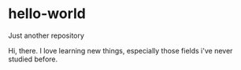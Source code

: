 # hello-world
Just another repository

Hi, there. I love learning new things, especially those fields i've never studied before.

